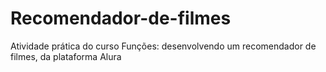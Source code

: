 # Recomendador-de-filmes
Atividade prática do curso Funções: desenvolvendo um recomendador de filmes, da plataforma Alura

